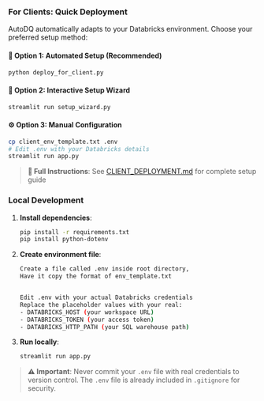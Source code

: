 ### For Clients: Quick Deployment

AutoDQ automatically adapts to your Databricks environment. Choose your preferred setup method:

#### 🚀 **Option 1: Automated Setup (Recommended)**
```bash
python deploy_for_client.py
```

#### 🧙 **Option 2: Interactive Setup Wizard**
```bash
streamlit run setup_wizard.py
```

#### ⚙️ **Option 3: Manual Configuration**
```bash
cp client_env_template.txt .env
# Edit .env with your Databricks details
streamlit run app.py
```

> **📖 Full Instructions**: See [CLIENT_DEPLOYMENT.md](CLIENT_DEPLOYMENT.md) for complete setup guide

### Local Development

1. **Install dependencies**:
   ```bash
   pip install -r requirements.txt
   pip install python-dotenv
   ```

2. **Create environment file**:
   ```bash
   Create a file called .env inside root directory, 
   Have it copy the format of env_template.txt
   
   
   Edit .env with your actual Databricks credentials
   Replace the placeholder values with your real:
   - DATABRICKS_HOST (your workspace URL)
   - DATABRICKS_TOKEN (your access token)
   - DATABRICKS_HTTP_PATH (your SQL warehouse path)
   ```

3. **Run locally**:
   ```bash
   streamlit run app.py
   ```

> **⚠️ Important**: Never commit your `.env` file with real credentials to version control. The `.env` file is already included in `.gitignore` for security.

